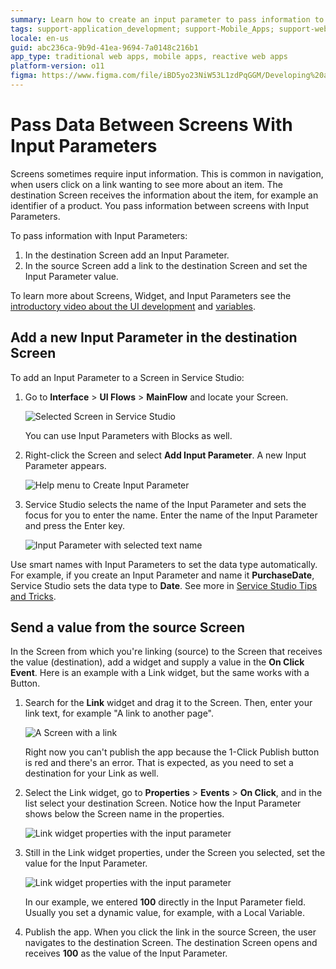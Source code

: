 ```yaml
---
summary: Learn how to create an input parameter to pass information to the destination screen.
tags: support-application_development; support-Mobile_Apps; support-webapps
locale: en-us
guid: abc236ca-9b9d-41ea-9694-7a0148c216b1
app_type: traditional web apps, mobile apps, reactive web apps
platform-version: o11
figma: https://www.figma.com/file/iBD5yo23NiW53L1zdPqGGM/Developing%20an%20Application?node-id=249:20
---
```


# Pass Data Between Screens With Input Parameters

Screens sometimes require input information. This is common in navigation, when users click on a link wanting to see more about an item. The destination Screen receives the information about the item, for example an identifier of a product. You pass information between screens with Input Parameters.

To pass information with Input Parameters:

1. In the destination Screen add an Input Parameter.
2. In the source Screen add a link to the destination Screen and set the Input Parameter value.

<div class="info" markdown="1">

To learn more about Screens, Widget, and Input Parameters see the [introductory video about the UI development](https://www.outsystems.com/learn/lesson/1923/ui-development) and [variables](https://www.outsystems.com/learn/lesson/2069/variables).

</div>

## Add a new Input Parameter in the destination Screen

To add an Input Parameter to a Screen in Service Studio:

1. Go to **Interface** > **UI Flows** > **MainFlow** and locate your Screen.

    ![Selected Screen in Service Studio](images/screen-selected-ss.png?width=400)

    <div class="info" markdown="1">

    You can use Input Parameters with Blocks as well. 

    </div>
    
   
2. Right-click the Screen and select **Add Input Parameter**. A new Input Parameter appears. 

    ![Help menu to Create Input Parameter](images/help-menu-input-parameter-ss.png?width=400)

3. Service Studio selects the name of the Input Parameter and sets the focus for you to enter the name. Enter the name of the Input Parameter and press the Enter key.

    ![Input Parameter with selected text name](images/new-input-parameter-ss.png?width=300)


<div class="info" markdown="1">

Use smart names with Input Parameters to set the data type automatically. For example, if you create an Input Parameter and name it **PurchaseDate**, Service Studio sets the data type to **Date**. See more in [Service Studio Tips and Tricks](../../../getting-started/tips-tricks/tips-tricks.md#Guess_my_Attribute.2FVariable_Data_Type).

</div>

## Send a value from the source Screen

In the Screen from which you're linking (source) to the Screen that receives the value (destination), add a widget and supply a value in the **On Click Event**. Here is an example with a Link widget, but the same works with a Button.

1. Search for the **Link** widget and drag it to the Screen. Then, enter your link text, for example "A link to another page".
   
    ![A Screen with a link](images/screen-with-link-ss.png?width=700)

    Right now you can't publish the app because the 1-Click Publish button is red and there's an error. That is expected, as you need to set a destination for your Link as well. 

2. Select the Link widget, go to **Properties** > **Events** > **On Click**, and in the list select your destination Screen. Notice how the Input Parameter shows below the Screen name in the properties.

    ![Link widget properties with the input parameter](images/link-properties-input-parameter-ss.png?width=400)
    
3. Still in the Link widget properties, under the Screen you selected, set the value for the Input Parameter.

    ![Link widget properties with the input parameter](images/link-properties-input-parameter-set-ss.png?width=400)

    In our example, we entered **100** directly in the Input Parameter field. Usually you set a dynamic value, for example, with a Local Variable.

4. Publish the app. When you click the link in the source Screen, the user navigates to the destination Screen. The destination Screen opens and receives **100** as the value of the Input Parameter.
